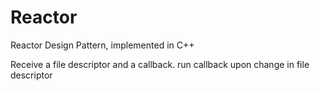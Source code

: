 # Reactor
Reactor Design Pattern, implemented in C++

Receive a file descriptor and a callback. run callback upon change in file descriptor
